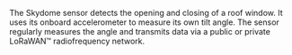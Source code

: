 The Skydome sensor detects the opening and closing of a roof window. It uses its onboard accelerometer to measure its own tilt angle. The sensor regularly measures the angle and transmits data via a public or private LoRaWAN™ radiofrequency network.